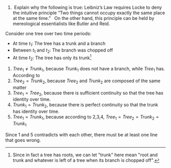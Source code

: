 
1.  Explain why the following is true: Leibniz’s Law requires Locke to deny the intuitive principle “Two things cannot occupy exactly the same place at the same time.”   On the other hand, this principle can be held by mereological essentialists like Butler and Reid. 

Consider one tree over two time periods: 

- At time $t_1$: The tree has a trunk and a branch 
- Between $t_{1}$ and $t_{2}$: The branch was chopped off
- At time $t_2$: The tree has only its trunk[^1]

1. $Tree_{1} \neq Trunk_{1}$, because $Trunk_{1}$ does not have a branch, while $Tree_{1}$ has. According to 
2. $Tree_{2} = Trunk_{2}$, because $Tree_{2}$ and $Trunk_{2}$ are composed of the same matter
3. $Tree_{1} = Tree_{2}$, because there is sufficient continuity so that the tree has identity over time.
4. $Trunk_{1} = Trunk_{2}$, because there is perfect continuity so that the trunk has identity over time.
5. $Tree_{1} = Trunk_{1}$, because according to 2,3,4, $Tree_{1}=Tree_{2}=Trunk_{2}=Trunk_{1}$

Since 1 and 5 contradicts with each other, there must be at least one line that goes wrong. 

[^1]: Since in fact a tree has roots, we can let "trunk" here mean "root and trunk and whatever is left of a tree when its branch is chopped off".
